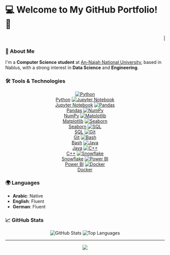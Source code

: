 # 💻 **Welcome to My GitHub Portfolio!** 🎉

<marquee behavior="scroll" direction="left">🚀 Computer Science Student | Data Science Enthusiast | Future Data Engineer </marquee>

### **👋 About Me**

I'm a **Computer Science student** at [An-Najah National University](https://www.najah.edu/), based in Nablus, with a strong interest in **Data Science** and **Engineering**.

### **🛠️ Tools & Technologies**

<p align="center">
  <a href="https://www.python.org/"><img src="https://img.icons8.com/color/48/000000/python.png" alt="Python"/><br>Python</a>
  <a href="https://jupyter.org/"><img src="https://img.icons8.com/color/48/000000/jupyter.png" alt="Jupyter Notebook"/><br>Jupyter Notebook</a>
  <a href="https://pandas.pydata.org/"><img src="https://img.icons8.com/color/48/000000/pandas.png" alt="Pandas"/><br>Pandas</a>
  <a href="https://numpy.org/"><img src="https://img.icons8.com/color/48/000000/numpy.png" alt="NumPy"/><br>NumPy</a>
  <a href="https://matplotlib.org/"><img src="https://img.icons8.com/color/48/000000/matplotlib.png" alt="Matplotlib"/><br>Matplotlib</a>
  <a href="https://seaborn.pydata.org/"><img src="https://img.icons8.com/color/48/000000/seaborn.png" alt="Seaborn"/><br>Seaborn</a>
  <a href="https://www.postgresql.org/"><img src="https://img.icons8.com/color/48/000000/postgreesql.png" alt="SQL"/><br>SQL</a>
  <a href="https://git-scm.com/"><img src="https://img.icons8.com/color/48/000000/git.png" alt="Git"/><br>Git</a>
  <a href="https://www.gnu.org/software/bash/"><img src="https://img.icons8.com/plasticine/48/000000/bash.png" alt="Bash"/><br>Bash</a>
  <a href="https://www.java.com/"><img src="https://img.icons8.com/color/48/000000/java-coffee-cup-logo.png" alt="Java"/><br>Java</a>
  <a href="https://isocpp.org/"><img src="https://img.icons8.com/color/48/000000/c-plus-plus-logo.png" alt="C++"/><br>C++</a>
  <a href="https://www.snowflake.com/"><img src="https://img.icons8.com/color/48/000000/snowflake.png" alt="Snowflake"/><br>Snowflake</a>
  <a href="https://powerbi.microsoft.com/"><img src="https://img.icons8.com/color/48/000000/power-bi.png" alt="Power BI"/><br>Power BI</a>
  <a href="https://www.docker.com/"><img src="https://img.icons8.com/color/48/000000/docker.png" alt="Docker"/><br>Docker</a>
</p>



### **🌍 Languages**

- **Arabic**: Native
- **English**: Fluent
- **German**: Fluent

### **📈 GitHub Stats**

<p align="center">
  <img src="https://github-readme-stats.vercel.app/api?username=Amid68&show_icons=true&theme=radical" alt="GitHub Stats" />
  <img src="https://github-readme-stats.vercel.app/api/top-langs/?username=Amid68&layout=compact&theme=radical" alt="Top Languages" />
</p>

---


<p align="center">
  <img src="https://readme-typing-svg.herokuapp.com?font=Roboto&size=25&color=F700FF&center=true&vCenter=true&width=500&lines=Thanks+for+visiting+my+profile!;Let's+connect+and+collaborate!+😊" />
</p>

<!--
**Amid68/Amid68** is a ✨ _special_ ✨ repository because its `README.md` (this file) appears on your GitHub profile.

Here are some ideas to get you started:

- 🔭 I’m currently working on ...
- 🌱 I’m currently learning ...
- 👯 I’m looking to collaborate on ...
- 🤔 I’m looking for help with ...
- 💬 Ask me about ...
- 📫 How to reach me: ...
- 😄 Pronouns: ...
- ⚡ Fun fact: ...
-->
